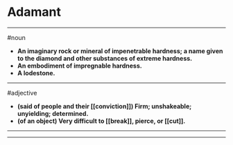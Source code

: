 # Adamant
---
#noun
- **An imaginary rock or mineral of impenetrable hardness; a name given to the diamond and other substances of extreme hardness.**
- **An embodiment of impregnable hardness.**
- **A lodestone.**
---
#adjective
- **(said of people and their [[conviction]]) Firm; unshakeable; unyielding; determined.**
- **(of an object) Very difficult to [[break]], pierce, or [[cut]].**
---
---
